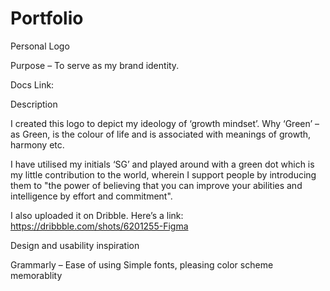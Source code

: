 # Portfolio

Personal Logo

Purpose – To serve as my brand identity.

Docs Link: 

Description

I created this logo to depict my ideology of ‘growth mindset’. Why ‘Green’ – as Green, is the colour of life and is associated with meanings of growth, harmony etc.

I have utilised my initials ‘SG’ and played around with a green dot which is my little contribution to the world, wherein I support people by introducing them to "the power of believing that you can improve your abilities and intelligence by effort and commitment".

I also uploaded it on Dribble. Here’s a link: https://dribbble.com/shots/6201255-Figma


Design and usability inspiration

Grammarly – Ease of using
Simple fonts, pleasing color scheme	
memorablity



